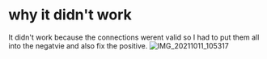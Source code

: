 # why it didn't work
It didn't work because the connections werent valid so I had to put them all into the negatvie and also fix the positive.
![IMG_20211011_105317](https://user-images.githubusercontent.com/88847430/136828773-f06fb401-f9cb-48fa-bb0a-1ea563fef721.jpg)
